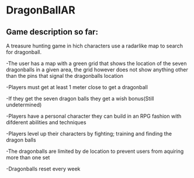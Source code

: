# DragonBallAR

## Game description so far:

A treasure hunting game in hich characters use a radarlike map to search for dragonball.


-The user has a map with a  green grid that shows the location of the seven dragonballs in a given area, the grid however does not show anything other than the pins that signal the dragonballs location

-Players must get at least 1 meter close to get a dragonball

-If they get the seven dragon balls they get a wish bonus(Still undetermined)

-Players have a personal character they can build in an RPG fashion with difderent abilities and techniques

-Players level up their characters by fighting; training and finding the dragon balls

-The dragonballs are limited by de location to prevent users from aquiring more than one set

-Dragonballs reset every week



